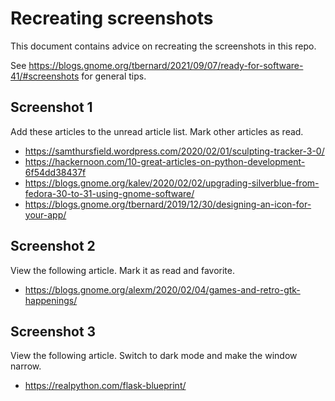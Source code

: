 <!-- SPDX-License-Identifier: CC-BY-SA-4.0 -->
<!-- Copyright 2023 Casper Meijn <casper@meijn.net> -->

# Recreating screenshots
This document contains advice on recreating the screenshots in this repo.

See https://blogs.gnome.org/tbernard/2021/09/07/ready-for-software-41/#screenshots for general tips.

## Screenshot 1
Add these articles to the unread article list. Mark other articles as read.

- https://samthursfield.wordpress.com/2020/02/01/sculpting-tracker-3-0/
- https://hackernoon.com/10-great-articles-on-python-development-6f54dd38437f
- https://blogs.gnome.org/kalev/2020/02/02/upgrading-silverblue-from-fedora-30-to-31-using-gnome-software/
- https://blogs.gnome.org/tbernard/2019/12/30/designing-an-icon-for-your-app/

## Screenshot 2
View the following article. Mark it as read and favorite.

- https://blogs.gnome.org/alexm/2020/02/04/games-and-retro-gtk-happenings/

## Screenshot 3
View the following article. Switch to dark mode and make the window narrow.

- https://realpython.com/flask-blueprint/
